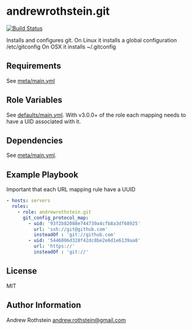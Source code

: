 andrewrothstein.git
=========
[![Build Status](https://travis-ci.org/andrewrothstein/ansible-git.svg?branch=master)](https://travis-ci.org/andrewrothstein/ansible-git)

Installs and configures git.
On Linux it installs a global configuration /etc/gitconfig
On OSX it installs ~/.gitconfig

Requirements
------------

See [meta/main.yml](meta/main.yml)

Role Variables
--------------

See [defaults/main.yml](defaults/main.yml). With v3.0.0+ of the role
each mapping needs to have a UID associated with it.

Dependencies
------------

See [meta/main.yml](meta/main.yml).

Example Playbook
----------------

Important that each URL mapping rule have a UUID

```yml
- hosts: servers
  roles:
    - role: andrewrothstein.git
	  git_config_protocol_map:
	    - uid: '93f2b82088e744739a4cfb8a3df68925'
		  url: 'ssh://git@github.com'
		  insteadOf : 'git://github.com'
		- uid: '5446806d328f42dc8be2e6d1e6139aa8'
		  url: 'https://'
		  insteadOf : 'git://'
```

License
-------

MIT

Author Information
------------------

Andrew Rothstein <andrew.rothstein@gmail.com>
